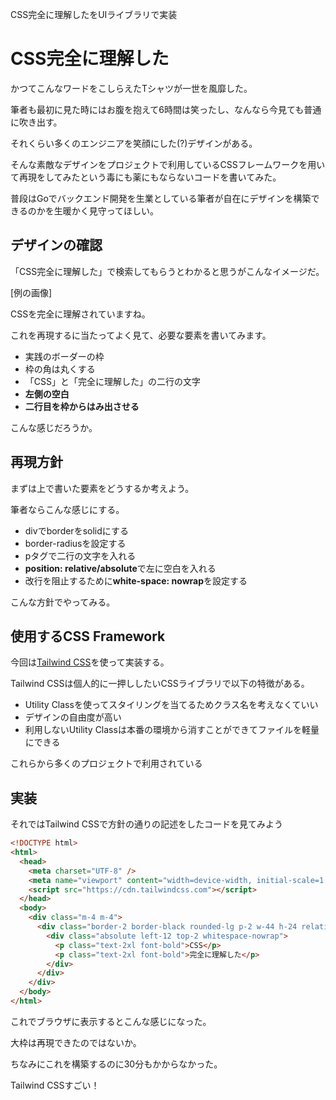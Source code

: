 CSS完全に理解したをUIライブラリで実装

# CSS完全に理解した

かつてこんなワードをこしらえたTシャツが一世を風靡した。

筆者も最初に見た時にはお腹を抱えて6時間は笑ったし、なんなら今見ても普通に吹き出す。

それくらい多くのエンジニアを笑顔にした(?)デザインがある。

そんな素敵なデザインをプロジェクトで利用しているCSSフレームワークを用いて再現をしてみたという毒にも薬にもならないコードを書いてみた。

普段はGoでバックエンド開発を生業としている筆者が自在にデザインを構築できるのかを生暖かく見守ってほしい。

## デザインの確認

「CSS完全に理解した」で検索してもらうとわかると思うがこんなイメージだ。

[例の画像]

CSSを完全に理解されていますね。

これを再現するに当たってよく見て、必要な要素を書いてみます。

- 実践のボーダーの枠
- 枠の角は丸くする
- 「CSS」と「完全に理解した」の二行の文字
- **左側の空白**
- **二行目を枠からはみ出させる**

こんな感じだろうか。

## 再現方針

まずは上で書いた要素をどうするか考えよう。

筆者ならこんな感じにする。

- divでborderをsolidにする
- border-radiusを設定する
- pタグで二行の文字を入れる
- **position: relative/absolute**で左に空白を入れる
- 改行を阻止するために**white-space: nowrap**を設定する

こんな方針でやってみる。

## 使用するCSS Framework

今回は[Tailwind CSS](https://tailwindcss.com/)を使って実装する。

Tailwind CSSは個人的に一押ししたいCSSライブラリで以下の特徴がある。

- Utility Classを使ってスタイリングを当てるためクラス名を考えなくていい
- デザインの自由度が高い
- 利用しないUtility Classは本番の環境から消すことができてファイルを軽量にできる

これらから多くのプロジェクトで利用されている

## 実装

それではTailwind CSSで方針の通りの記述をしたコードを見てみよう

```html
<!DOCTYPE html>
<html>
  <head>
    <meta charset="UTF-8" />
    <meta name="viewport" content="width=device-width, initial-scale=1.0" />
    <script src="https://cdn.tailwindcss.com"></script>
  </head>
  <body>
    <div class="m-4 m-4">
      <div class="border-2 border-black rounded-lg p-2 w-44 h-24 relative">
        <div class="absolute left-12 top-2 whitespace-nowrap">
          <p class="text-2xl font-bold">CSS</p>
          <p class="text-2xl font-bold">完全に理解した</p>
        </div>
      </div>
    </div>
  </body>
</html>
```

これでブラウザに表示するとこんな感じになった。

大枠は再現できたのではないか。

ちなみにこれを構築するのに30分もかからなかった。

Tailwind CSSすごい！
